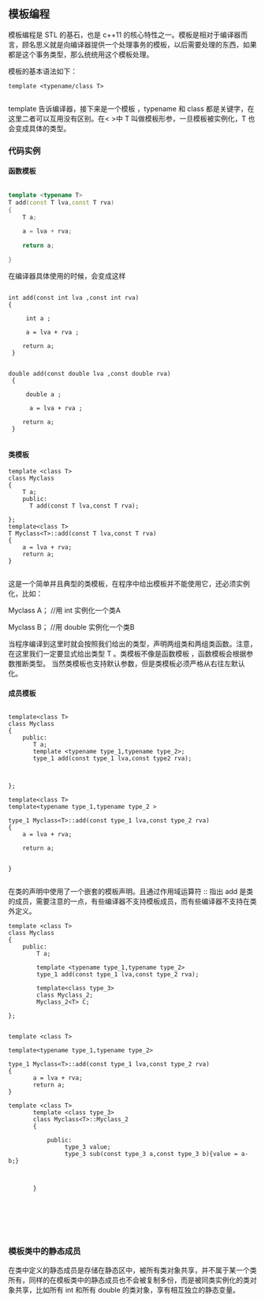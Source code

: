 ## 模板编程

模板编程是 STL 的基石，也是 c++11 的核心特性之一。模板是相对于编译器而言，顾名思义就是向编译器提供一个处理事务的模板，以后需要处理的东西，如果都是这个事务类型，那么统统用这个模板处理。

模板的基本语法如下：

```
template <typename/class T>


```


template 告诉编译器，接下来是一个模板 ，typename 和 class 都是关键字，在这里二者可以互用没有区别。在< >中 T 叫做模板形参，一旦模板被实例化，T 也会变成具体的类型。

### 代码实例

#### 函数模板

``` C++

template <typename T>
T add(const T lva,const T rva)
{
    T a;

    a = lva + rva;

    return a;

}


```


在编译器具体使用的时候，会变成这样


```

int add(const int lva ,const int rva) 
{

     int a ;

     a = lva + rva ;

    return a;    
 }


```

```
double add(const double lva ,const double rva) 
 {

     double a ;

      a = lva + rva ;

    return a;    
 }


```
#### 类模板


```
template <class T>
class Myclass
{
    T a;
    public:
      T add(const T lva,const T rva);

};
template<class T>
T Myclass<T>::add(const T lva,const T rva)
{
    a = lva + rva;
    return a;
}


```



这是一个简单并且典型的类模板，在程序中给出模板并不能使用它，还必须实例化，比如：

Myclass<int> A； //用 int 实例化一个类A

Myclass<double> B； //用 double 实例化一个类B

当程序编译到这里时就会按照我们给出的类型，声明两组类和两组类函数。注意，在这里我们一定要显式给出类型 T 。类模板不像是函数模板 ，函数模板会根据参数推断类型。 当然类模板也支持默认参数，但是类模板必须严格从右往左默认化。


#### 成员模板

```

template<class T>
class Myclass
{
    public:
       T a;
       template <typename type_1,typename type_2>;
       type_1 add(const type_1 lva,const type2 rva);



};

template<class T>
template<typename type_1,typename type_2 >

type_1 Myclass<T>::add(const type_1 lva,const type_2 rva)
{
    a = lva + rva;

    return a;


}


```



在类的声明中使用了一个嵌套的模板声明。且通过作用域运算符 :: 指出 add 是类的成员，需要注意的一点，有些编译器不支持模板成员，而有些编译器不支持在类外定义。


```
template <class T>
class Myclass
{
    public:
        T a;

        template <typename type_1,typename type_2>
        type_1 add(const type_1 lva,const type_2 rva);

        template<class type_3>
        class Myclass_2;
        Myclass_2<T> C;

};


template <class T>

template<typename type_1,typename type_2>

type_1 Myclass<T>::add(const type_1 lva,const type_2 rva)
{
       a = lva + rva;
       return a;
}

template <class T>
       template <class type_3>
       class Myclass<T>::Myclass_2
       {

           public:
                type_3 value;
                type_3 sub(const type_3 a,const type_3 b){value = a-b;}



       }







```
### 模板类中的静态成员


在类中定义的静态成员是存储在静态区中，被所有类对象共享，并不属于某一个类所有，同样的在模板类中的静态成员也不会被复制多份，而是被同类实例化的类对象共享，比如所有 int 和所有 double 的类对象，享有相互独立的静态变量。





